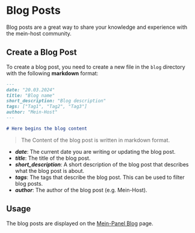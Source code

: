 # Blog Posts
Blog posts are a great way to share your knowledge and experience with the mein-host community.

## Create a Blog Post
To create a blog post, you need to create a new file in the `blog` directory with the following **markdown** format:
```markdown
---
date: "20.03.2024"
title: "Blog name"
short_description: "Blog description"
tags: ["Tag1", "Tag2", "Tag3"]
author: "Mein-Host"
---

# Here begins the blog content
```
> The Content of the blog post is written in markdown format. 
- ***date***: The current date you are writing or updating the blog post.
- ***title***: The title of the blog post.
- ***short_description***: A short description of the blog post that describes what the blog post is about.
- ***tags***: The tags that describe the blog post. This can be used to filter blog posts.
- ***author***: The author of the blog post (e.g. Mein-Host).

## Usage
The blog posts are displayed on the [Mein-Panel Blog](https://panel.mein-host.com/blog) page.

